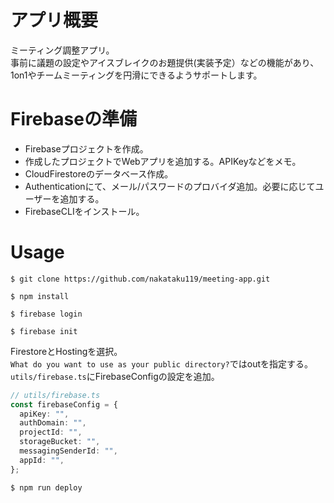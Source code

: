 # アプリ概要
ミーティング調整アプリ。<br>
事前に議題の設定やアイスブレイクのお題提供(実装予定）などの機能があり、<br>
1on1やチームミーティングを円滑にできるようサポートします。

# Firebaseの準備
- Firebaseプロジェクトを作成。
- 作成したプロジェクトでWebアプリを追加する。APIKeyなどをメモ。
- CloudFirestoreのデータベース作成。
- Authenticationにて、メール/パスワードのプロバイダ追加。必要に応じてユーザーを追加する。
- FirebaseCLIをインストール。

# Usage
```
$ git clone https://github.com/nakataku119/meeting-app.git
```
```
$ npm install
```
```
$ firebase login
```
```
$ firebase init
```
FirestoreとHostingを選択。<br>
`What do you want to use as your public directory?`ではoutを指定する。<br>
`utils/firebase.ts`にFirebaseConfigの設定を追加。
```typescript:utils/firebase.ts
// utils/firebase.ts
const firebaseConfig = {
  apiKey: "",
  authDomain: "",
  projectId: "",
  storageBucket: "",
  messagingSenderId: "",
  appId: "",
};
```

```
$ npm run deploy
```
